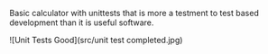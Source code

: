 Basic calculator with unittests that is more a testment to test based development than it is useful software.

![Unit Tests Good](src/unit test completed.jpg)
